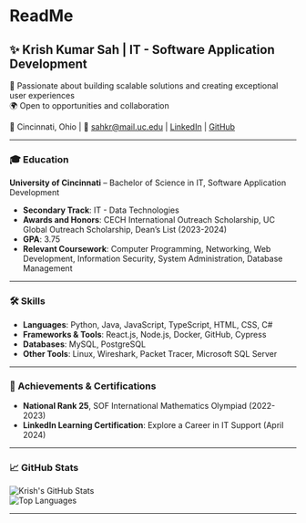 # ReadMe

## ✨ Krish Kumar Sah | IT - Software Application Development  
🚀 Passionate about building scalable solutions and creating exceptional user experiences  
🌍 Open to opportunities and collaboration  

📍 Cincinnati, Ohio  |  📧 sahkr@mail.uc.edu  |  [LinkedIn](https://www.linkedin.com/in/krishsah/) | [GitHub](https://github.com/krishsah01)  

---

### 🎓 Education  
**University of Cincinnati** – Bachelor of Science in IT, Software Application Development  
- **Secondary Track**: IT - Data Technologies  
- **Awards and Honors**: CECH International Outreach Scholarship, UC Global Outreach Scholarship, Dean’s List (2023-2024)  
- **GPA**: 3.75  
- **Relevant Coursework**: Computer Programming, Networking, Web Development, Information Security, System Administration, Database Management  

---

### 🛠 Skills  
- **Languages**: Python, Java, JavaScript, TypeScript, HTML, CSS, C#  
- **Frameworks & Tools**: React.js, Node.js, Docker, GitHub, Cypress  
- **Databases**: MySQL, PostgreSQL  
- **Other Tools**: Linux, Wireshark, Packet Tracer, Microsoft SQL Server  

---

### 🌟 Achievements & Certifications  
- **National Rank 25**, SOF International Mathematics Olympiad (2022-2023)  
- **LinkedIn Learning Certification**: Explore a Career in IT Support (April 2024)  

---

### 📈 GitHub Stats  
![Krish's GitHub Stats](https://github-readme-stats.vercel.app/api?username=krishsah01&show_icons=true&theme=radical)  
![Top Languages](https://github-readme-stats.vercel.app/api/top-langs/?username=krishsah01&layout=compact&theme=radical)  

---
